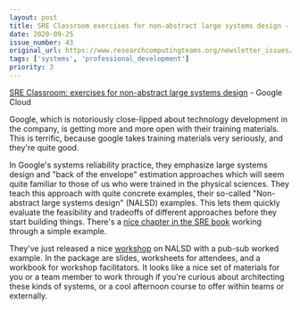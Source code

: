 ```yaml
---
layout: post
title: SRE Classroom exercises for non-abstract large systems design - Google Cloud
date: 2020-09-25
issue_number: 43
original_url: https://www.researchcomputingteams.org/newsletter_issues/0043
tags: ['systems', 'professional_development']
priority: 3
---
```


<!-- markdownlint-disable MD033 -->
<!-- markdownlint-disable MD041 -->
<!-- markdownlint-disable MD049 -->

[SRE Classroom: exercises for non-abstract large systems design](https://cloud.google.com/blog/products/devops-sre/join-sre-classroom-nalsd-workshops) - Google Cloud

Google, which is notoriously close-lipped about technology development in the company, is getting more and more open with their training materials. This is terrific, because google takes training materials very seriously, and they're quite good.

In Google's systems reliability practice, they emphasize large systems design and "back of the envelope" estimation approaches which will seem quite familiar to those of us who were trained in the physical sciences. They teach this approach with quite concrete examples, their so-called "Non-abstract large systems design" (NALSD) examples. This lets them quickly evaluate the feasibility and tradeoffs of different approaches before they start building things. There's a [nice chapter in the SRE book](https://landing.google.com/sre/workbook/chapters/non-abstract-design/) working through a simple example.

They've just released a nice [workshop](https://landing.google.com/sre/resources/practicesandprocesses/sre-classroom/) on NALSD with a pub-sub worked example. In the package are slides, worksheets for attendees, and a workbook for workshop facilitators. It looks like a nice set of materials for you or a team member to work through if you're curious about architecting these kinds of systems, or a cool afternoon course to offer within teams or externally.